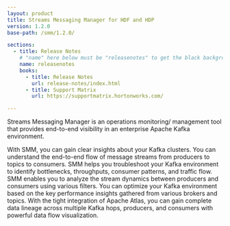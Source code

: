 ```yaml
---
layout: product
title: Streams Messaging Manager for HDF and HDP
version: 1.2.0
base-path: /smm/1.2.0/

sections:
  - title: Release Notes
    # "name" here below must be "releasenotes" to get the black background
    name: releasenotes
    books:
      - title: Release Notes
        url: release-notes/index.html
      - title: Support Matrix
        url: https://supportmatrix.hortonworks.com/

---
```


Streams Messaging Manager is an operations monitoring/ management tool
that provides end-to-end visibility in an enterprise Apache Kafka
environment.

With SMM, you can gain clear insights about your Kafka clusters. You can
understand the end-to-end flow of message streams from producers to
topics to consumers. SMM helps you troubleshoot your Kafka environment
to identify bottlenecks, throughputs, consumer patterns, and traffic
flow. SMM enables you to analyze the stream dynamics between producers
and consumers using various filters. You can optimize your Kafka
environment based on the key performance insights gathered from various
brokers and topics. With the tight integration of Apache Atlas, you can
gain complete data lineage across multiple Kafka hops, producers, and
consumers with powerful data flow visualization.
